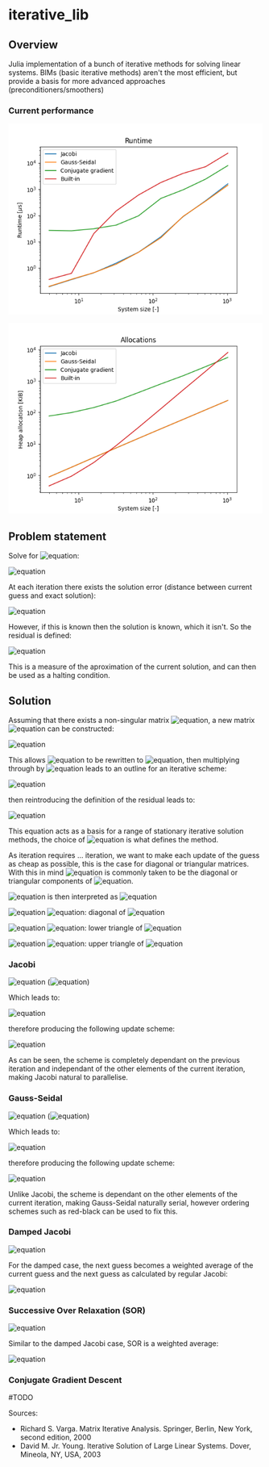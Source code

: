# iterative_lib

## Overview
Julia implementation of a bunch of iterative methods for solving linear systems. BIMs (basic iterative methods) aren't the most efficient, but provide a basis for more advanced approaches (preconditioners/smoothers)

### Current performance
![runtime](performance/runtime.png?raw=true "Runtime")

![memory_allocation](performance/memory_allocation.png?raw=true "Memory allocation")

## Problem statement
Solve for ![equation](https://latex.codecogs.com/svg.image?\textbf{u}):

![equation](https://latex.codecogs.com/svg.image?A\textbf{u}&space;=&space;\textbf{f})

At each iteration there exists the solution error (distance between current guess and exact solution):

![equation](https://latex.codecogs.com/svg.image?\inline&space;\textbf{e}^{k}=&space;\textbf{u}-\textbf{u}^{k})

However, if this is known then the solution is known, which it isn't. So the residual is defined:

![equation](https://latex.codecogs.com/svg.image?\inline&space;\textbf{r}^{k}=&space;\textbf{f}-A\textbf{u}^{k})

This is a measure of the aproximation of the current solution, and can then be used as a halting condition.

## Solution

Assuming that there exists a non-singular matrix ![equation](https://latex.codecogs.com/svg.image?\inline&space;M), a new matrix ![equation](https://latex.codecogs.com/svg.image?\inline&space;N) can be constructed:

![equation](https://latex.codecogs.com/svg.image?\inline&space;N=M-A)

This allows ![equation](https://latex.codecogs.com/svg.image?\inline&space;A\textbf{u}&space;=&space;\textbf{f}) to be rewritten to ![equation](https://latex.codecogs.com/svg.image?\inline&space;M\textbf{u}&space;=&space;N\textbf{u}+\textbf{f}), then multiplying through by ![equation](https://latex.codecogs.com/svg.image?\inline&space;M^{-1}) leads to an outline for an iterative scheme:

![equation](https://latex.codecogs.com/svg.image?\inline&space;\textbf{u}^{k&plus;1}&space;=&space;\textbf{u}^{k}&space;&plus;&space;M^{-1}\textbf{r}^k)

then reintroducing the definition of the residual leads to:

![equation](https://latex.codecogs.com/svg.image?\inline&space;\textbf{u}^{k&plus;1}&space;=&space;M^{-1}(N\textbf{u}^k&plus;\textbf{f}))

This equation acts as a basis for a range of stationary iterative solution methods, the choice of ![equation](https://latex.codecogs.com/svg.image?\inline&space;M) is what defines the method.

As iteration requires ... iteration, we want to make each update of the guess as cheap as possible, this is the case for diagonal or triangular matrices. With this in mind ![equation](https://latex.codecogs.com/svg.image?\inline&space;M) is commonly taken to be the diagonal or triangular components of ![equation](https://latex.codecogs.com/svg.image?\inline&space;A). 

![equation](https://latex.codecogs.com/svg.image?\inline&space;A) is then interpreted as ![equation](https://latex.codecogs.com/svg.image?\inline&space;A&space;=&space;D&space;-&space;E&space;-&space;F&space;\in&space;\mathbb{R}^{n\times&space;n})

![equation](https://latex.codecogs.com/svg.image?\inline&space;\xrightarrow[]{}) ![equation](https://latex.codecogs.com/svg.image?\inline&space;D): diagonal of ![equation](https://latex.codecogs.com/svg.image?\inline&space;A)

![equation](https://latex.codecogs.com/svg.image?\inline&space;\xrightarrow[]{}) ![equation](https://latex.codecogs.com/svg.image?\inline&space;-E): lower triangle of ![equation](https://latex.codecogs.com/svg.image?\inline&space;A)

![equation](https://latex.codecogs.com/svg.image?\inline&space;\xrightarrow[]{}) ![equation](https://latex.codecogs.com/svg.image?\inline&space;-F): upper triangle of ![equation](https://latex.codecogs.com/svg.image?\inline&space;A)



### Jacobi
![equation](https://latex.codecogs.com/svg.image?\inline&space;M&space;=&space;D) (![equation](https://latex.codecogs.com/svg.image?\inline&space;N&space;=&space;E+F))

 Which leads to:
 
![equation](https://latex.codecogs.com/svg.image?\textbf{u}^{k&plus;1}&space;=&space;D^{-1}[(E&plus;F)\textbf{u}^k&space;&plus;&space;\textbf{f}])
 
therefore producing the following update scheme:
 
![equation](https://latex.codecogs.com/svg.image?u^{k&plus;1}_{i}&space;=&space;\frac{1}{a_{ii}}[f_i&space;-&space;\sum_{j=1,j\neq&space;i}^{n}a_{ij}u_j^k]&space;&space;\forall_i&space;=&space;1,&space;...,&space;n)

As can be seen, the scheme is completely dependant on the previous iteration and independant of the other elements of the current iteration, making Jacobi natural to parallelise.
### Gauss-Seidal
![equation](https://latex.codecogs.com/svg.image?\inline&space;M&space;=&space;D-E) (![equation](https://latex.codecogs.com/svg.image?\inline&space;N&space;=&space;F))

Which leads to:
 
![equation](https://latex.codecogs.com/svg.image?\textbf{u}^{k&plus;1}&space;=&space;(D&space;-&space;E)^{-1}(F\textbf{u}^k&space;&plus;&space;\textbf{f}))
 
therefore producing the following update scheme:

![equation](https://latex.codecogs.com/svg.image?u^{k&plus;1}_{i}&space;=&space;\frac{1}{a_{ii}}[f_i&space;-&space;\sum_{j=1}^{i-1}a_{ij}u_j^{k&plus;1}-&space;\sum_{j=i&plus;1}^{n}a_{ij}u_j^{k}]&space;&space;&space;&space;&space;\forall_i&space;=&space;1,&space;...,&space;n)

Unlike Jacobi, the scheme is dependant on the other elements of the current iteration, making Gauss-Seidal naturally serial, however ordering schemes such as red-black can be used to fix this.
### Damped Jacobi
![equation](https://latex.codecogs.com/svg.image?\inline&space;M&space;=&space;\frac{1}{\omega}D)

For the damped case, the next guess becomes a weighted average of the current guess and the next guess as calculated by regular Jacobi:

![equation](https://latex.codecogs.com/svg.image?\textbf{u}^{k&plus;1}&space;=&space;(1-\omega)\textbf{u}^k&space;&plus;&space;\omega\textbf{u}^{k&plus;1}_{jacobi})
### Successive Over Relaxation (SOR)
![equation](https://latex.codecogs.com/svg.image?\inline&space;M&space;=&space;\frac{1}{\omega}D-E)

Similar to the damped Jacobi case, SOR is a weighted average:

![equation](https://latex.codecogs.com/svg.image?\textbf{u}^{k&plus;1}&space;=&space;(1-\omega)\textbf{u}^k&space;&plus;&space;\omega\textbf{u}^{k&plus;1}_{GS})
### Conjugate Gradient Descent

#TODO

Sources:
<ul>
  <li> Richard S. Varga. Matrix Iterative Analysis. Springer, Berlin, New York, second edition, 2000 </li>
  <li> David M. Jr. Young. Iterative Solution of Large Linear Systems. Dover, Mineola, NY, USA, 2003 </li>
</ul>

